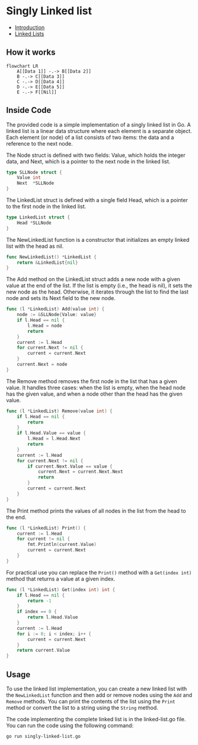 # Singly Linked list

* [Introduction](../../README.md)
* [Linked Lists](../README.md)

## How it works

````mermaid
flowchart LR
    A[[Data 1]] -.-> B[[Data 2]] 
    B -.-> C[[Data 3]] 
    C -.-> D[[Data 4]] 
    D -.-> E[[Data 5]] 
    E -.-> F[[Nil]]
````

## Inside Code

The provided code is a simple implementation of a singly linked list in Go. A linked list is a linear data structure where each element is a separate object. Each element (or node) of a list consists of two items: the data and a reference to the next node.

The Node struct is defined with two fields: Value, which holds the integer data, and Next, which is a pointer to the next node in the linked list.

```go
type SLLNode struct {
    Value int
    Next  *SLLNode
}
```

The LinkedList struct is defined with a single field Head, which is a pointer to the first node in the linked list.

```go
type LinkedList struct {
    Head *SLLNode
}
```

The NewLinkedList function is a constructor that initializes an empty linked list with the head as nil.

```go
func NewLinkedList() *LinkedList {
    return &LinkedList{nil}
}
```

The Add method on the LinkedList struct adds a new node with a given value at the end of the list. If the list is empty (i.e., the head is nil), it sets the new node as the head. Otherwise, it iterates through the list to find the last node and sets its Next field to the new node.

```go
func (l *LinkedList) Add(value int) {
    node := &SLLNode{Value: value}
    if l.Head == nil {
        l.Head = node
        return
    }
    current := l.Head
    for current.Next != nil {
        current = current.Next
    }
    current.Next = node
}
```

The Remove method removes the first node in the list that has a given value. It handles three cases: when the list is empty, when the head node has the given value, and when a node other than the head has the given value.

```go
func (l *LinkedList) Remove(value int) {
    if l.Head == nil {
        return
    }
	if l.Head.Value == value {
		l.Head = l.Head.Next
		return
	}
	current := l.Head
	for current.Next != nil {
		if current.Next.Value == value {
			current.Next = current.Next.Next
			return
		}
		current = current.Next
	}
}
```

The Print method prints the values of all nodes in the list from the head to the end.

```go
func (l *LinkedList) Print() {
    current := l.Head
    for current != nil {
        fmt.Println(current.Value)
        current = current.Next
    }
}
```

For practical use you can replace the `Print()` method with a `Get(index int)` method that returns a value at a given index.

```go
func (l *LinkedList) Get(index int) int {
    if l.Head == nil {
        return -1
    }
    if index == 0 {
        return l.Head.Value
    }
    current := l.Head
    for i := 0; i < index; i++ {
        current = current.Next
    }
    return current.Value
}
```

## Usage

To use the linked list implementation, you can create a new linked list with the `NewLinkedList` function and then add or remove nodes using the `Add` and `Remove` methods. You can print the contents of the list using the `Print` method or convert the list to a string using the `String` method.

The code implementing the complete linked list is in the linked-list.go file. You can run the code using the following command:

```bash
go run singly-linked-list.go
```